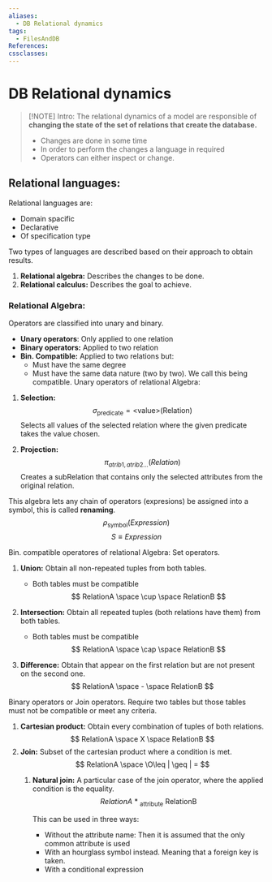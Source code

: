 ```yaml
---
aliases:
  - DB Relational dynamics
tags:
  - FilesAndDB
References: 
cssclasses:
---
```

# DB Relational dynamics

> [!NOTE] Intro: 
>  The relational dynamics of a model are responsible of **changing the state of the set of relations that create the database.**
>  + Changes are done in some time
>  + In order to perform the changes a language in required
>  + Operators can either inspect or change.

## Relational languages: 
Relational languages are: 
+ Domain spacific
+ Declarative
+ Of specification type

Two types of languages are described based on their approach to obtain results. 
1. **Relational algebra:** Describes the changes to be done.
2. **Relational calculus:** Describes the goal to achieve.
### Relational Algebra:

Operators are classified into unary and binary. 
+ **Unary operators**: Only applied to one relation 
+ **Binary operators:** Applied to two relation 
+ **Bin. Compatible:** Applied to two relations but:
	+ Must have the same degree
	+ Must have the same data nature (two by two). We call this being compatible.
Unary operators of relational Algebra: 
1. **Selection:**
$$
\sigma_{\text{predicate}} = \text{<value>} \text{(Relation)}
$$
Selects all values of the selected relation where the given predicate takes the value chosen. 

 2. **Projection:** 
$$
\pi_{atrib1,atrib2...} (Relation)
$$
Creates a subRelation that contains only the selected attributes from the original relation. 


This algebra lets any chain of operators (expresions) be assigned into a symbol, this is called **renaming**.
$$
\rho_\text{symbol} (Expression)
$$
$$
S \equiv Expression
$$

Bin. compatible operatores of relational Algebra: Set operators.
1. **Union:** Obtain all non-repeated tuples from both tables. 
   + Both tables must be compatible
$$
	   RelationA \space \cup \space RelationB
$$
2. **Intersection:** Obtain all repeated tuples (both relations have them) from both tables.
	+ Both tables must be compatible
$$
	   RelationA \space \cap \space RelationB
$$

3. **Difference:** Obtain that appear on the first relation but are not present on the second one.
$$
	   RelationA \space - \space RelationB
$$

Binary operators or Join operators. Require two tables but those tables must not be compatible or meet any criteria. 

1. **Cartesian product:** Obtain every combination of tuples of both relations. 
	$$
	   RelationA \space X \space RelationB
	$$
2. **Join:** Subset of the cartesian product where a condition is met. 
$$
   RelationA \space \O\leq | \geq | =
$$
	1. **Natural join:** A particular case of the join operator, where the applied condition is the equality. 
	   $$
	  RelationA \text { * }_{\text{attribute}} \text{ RelationB}
	   $$
	   
	   This can be used in three ways:
	   + Without the attribute name: Then it is assumed that the only common attribute is used
	   + With an hourglass symbol instead. Meaning that a foreign key is taken. 
	   + With a conditional expression

